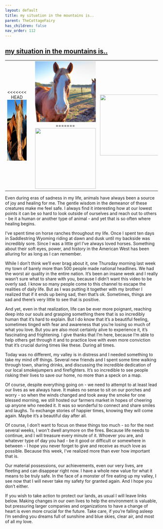 ```yaml
---
layout: default
title: my situation in the mountains is..
parent: TheCottageFairy
has_children: false
nav_order: 112
---
```


## [my situation in the mountains is..](https://www.youtube.com/@TheCottageFairy)

<div>
<table align="center">
	<tr>
		<td align="center">
<<<<<<< HEAD
			<img src="../../assets/cottage_fairy_ai_generated_photos/my_situation_in_the_mountains_is../generated_00.png" height="200" width="200"/>
		</td>
		<td align="center">
			<img src="../../assets/cottage_fairy_ai_generated_photos/my_situation_in_the_mountains_is../generated_01.png" height="200" width="200"/>
		</td>
		<td align="center">
			<img src="../../assets/cottage_fairy_ai_generated_photos/my_situation_in_the_mountains_is../generated_02.png" height="200" width="200"/>
=======
			<img src="../../posters/my_situation_in_the_mountains_is../generated_00.png" height="200" width="200"/>
		</td>
		<td align="center">
			<img src="../../posters/my_situation_in_the_mountains_is../generated_01.png" height="200" width="200"/>
		</td>
		<td align="center">
			<img src="../../posters/my_situation_in_the_mountains_is../generated_02.png" height="200" width="200"/>
>>>>>>> ffe52613361410ad9d371a0f80e81de4dd24175f
		</td>
	</tr>
</table>
</div>

Even during eras of sadness in my life, animals have always been a source of joy and healing for me. The gentle wisdom in the demeanor of these creatures make me feel safe. I always find it interesting how at our lowest points it can be so hard to look outside of ourselves and reach out to others - be it a human or another type of animal - and yet that is so often where healing begins.

I’ve spent time on horse ranches throughout my life. Once I spent ten days in Saddlestring Wyoming riding at dawn and dusk until my backside was incredibly sore. Since I was a little girl I’ve always loved horses. Something about their soft eyes, power, and history in the American West has been alluring for as long as I can remember.

While I don’t think we’ll ever brag about it, one Thursday morning last week my town of barely more than 500 people made national headlines. We had the worst air quality in the entire nation. It’s been an insane week and I really wasn’t sure what to share with you, because I didn’t want this video to be overly sad. I know so many people come to this channel to escape the realities of daily life. But as I was putting it together with my brother I realized that if it ends up being sad, then that’s ok. Sometimes, things are sad and there’s very little to see that is positive.

And yet, even in that realization, life can be ever more poignant, reaching deep into our souls and grasping something there that is so incredibly human that it’s hard to explain. But I do know that it’s a beautiful feeling, sometimes tinged with fear and awareness that you’re losing so much of what you love. But you are also most certainly alive to experience it, it’s fascinating and frightening. I give thanks that I’m here, because I’m able to help others get through it and to practice love with even more conviction that it’s crucial during times like these. During all times.

Today was no different, my valley is in distress and I needed something to take my mind off things. Several new friends and I spent some time walking through town, sharing drinks, and discussing the incredible dedication of our local smokejumpers and firefighters. It’s so incredible to see people risking their lives to save our home, no more than a speck on a map.

Of course, despite everything going on - we need to attempt to at least lead our lives as we always have. It makes no sense to sit on our porches and worry - so when the winds changed and took away the smoke for one blessed morning, we still hosted our farmers market in hopes of cheering up anyone who needed it. It was so wonderful to connect and share smiles and laughs. To exchange stories of happier times, knowing they will come again. Maybe it’s a beautiful day after all.

Of course, I don’t want to focus on these things too much - so for the next several weeks, I won't dwell anymore on the fires. Because life needs to continue, and I will treasure every minute of it. Whoever you are, and whatever type of day you had - be it good or difficult or somewhere in between - I hope you never forget to give and receive as much love as possible. Because this week, I’ve realized more than ever how important that is.

Our material possessions, our achievements, even our very lives, are fleeting and can disappear right now. I have a whole new value for what it means to be truly safe. In the face of a monster of fire eating up my valley, I see now that I will never take my safety for granted again. And I hope you don’t either.

If you wish to take action to protect our lands, as usual I will leave links below. Making changes in our own lives to help the environment is valuable, but pressuring larger companies and organizations to have a change of heart is even more crucial for the future. Take care, if you’re falling asleep I’m sending you dreams full of sunshine and blue skies, clear air, and most of all my love.